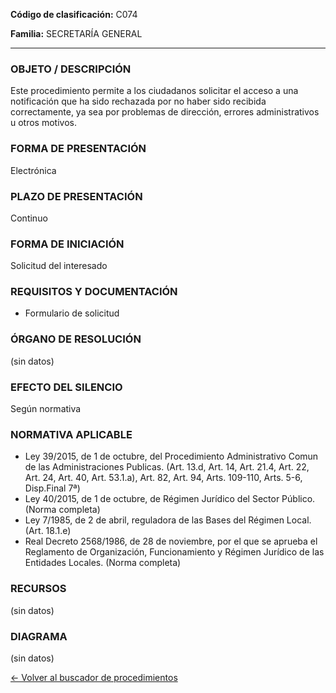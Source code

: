 
**Código de clasificación:** C074

**Familia:** SECRETARÍA GENERAL

---

### OBJETO / DESCRIPCIÓN

Este procedimiento permite a los ciudadanos solicitar el acceso a una notificación que ha sido rechazada por no haber sido recibida correctamente, ya sea por problemas de dirección, errores administrativos u otros motivos.

### FORMA DE PRESENTACIÓN

Electrónica

### PLAZO DE PRESENTACIÓN

Continuo

### FORMA DE INICIACIÓN

Solicitud del interesado

### REQUISITOS Y DOCUMENTACIÓN

- Formulario de solicitud

### ÓRGANO DE RESOLUCIÓN

(sin datos)

### EFECTO DEL SILENCIO

Según normativa

### NORMATIVA APLICABLE

- Ley 39/2015, de 1 de octubre, del Procedimiento Administrativo Comun de las Administraciones Publicas. (Art. 13.d, Art. 14, Art. 21.4, Art. 22, Art. 24, Art. 40, Art. 53.1.a), Art. 82, Art. 94, Arts. 109-110, Arts. 5-6, Disp.Final 7ª)
- Ley 40/2015, de 1 de octubre, de Régimen Jurídico del Sector Público. (Norma completa)
- Ley 7/1985, de 2 de abril, reguladora de las Bases del Régimen Local. (Art. 18.1.e)
- Real Decreto 2568/1986, de 28 de noviembre, por el que se aprueba el Reglamento de Organización, Funcionamiento y Régimen Jurídico de las Entidades Locales. (Norma completa)

### RECURSOS

(sin datos)

### DIAGRAMA

(sin datos)

[← Volver al buscador de procedimientos](../buscador.md)